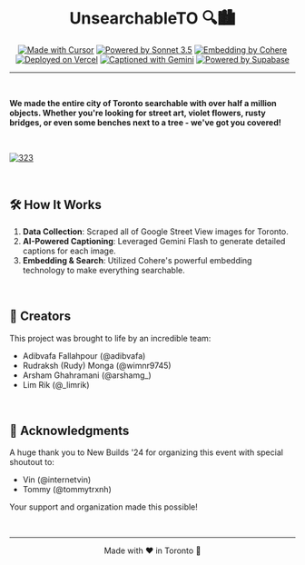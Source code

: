 <div align="center">

# UnsearchableTO 🔍🏙️
[![Made with Cursor](https://img.shields.io/badge/Made%20with-Cursor-4E4FEB?style=for-the-badge&logo=cursor&logoColor=white)](https://cursor.sh)
[![Powered by Sonnet 3.5](https://img.shields.io/badge/Coded%20by-Sonnet%203.5-F9CB9C?style=for-the-badge&logo=anthropic&logoColor=black)](https://www.anthropic.com)
[![Embedding by Cohere](https://img.shields.io/badge/Embedding%20by-Cohere-f795ff?style=for-the-badge&logo=cohere&logoColor=white)](https://cohere.ai)
[![Deployed on Vercel](https://img.shields.io/badge/Deployed%20on-Vercel-000000?style=for-the-badge&logo=vercel&logoColor=white)](https://vercel.com)
[![Captioned with Gemini](https://img.shields.io/badge/Captioned%20with-Gemini-EA4335?style=for-the-badge&logo=google&logoColor=white)](https://deepmind.google/technologies/gemini/)
[![Powered by Supabase](https://img.shields.io/badge/Powered%20by-Supabase-3ECF8E?style=for-the-badge&logo=supabase&logoColor=white)](https://supabase.com)
</div>

---

<br>

**We made the entire city of Toronto searchable with over half a million objects. Whether you're looking for street art, violet flowers, rusty bridges, or even some benches next to a tree - we've got you covered!**

<br>

[![323](https://github.com/user-attachments/assets/c0732b94-92b8-45ae-976a-51c74e45df5b)](https://unsearchableto.com/)


<br>

## 🛠️ How It Works

1. **Data Collection**: Scraped all of Google Street View images for Toronto.
2. **AI-Powered Captioning**: Leveraged Gemini Flash to generate detailed captions for each image.
3. **Embedding & Search**: Utilized Cohere's powerful embedding technology to make everything searchable.

<br>

## 👥 Creators

This project was brought to life by an incredible team:

- Adibvafa Fallahpour (@adibvafa)
- Rudraksh (Rudy) Monga (@wimnr9745)
- Arsham Ghahramani (@arshamg_)
- Lim Rik (@_limrik)

<br>

## 🙏 Acknowledgments

A huge thank you to New Builds '24 for organizing this event with special shoutout to:

- Vin (@internetvin)
- Tommy (@tommytrxnh)

Your support and organization made this possible!

<br>

---

<div align="center">
Made with ❤️ in Toronto 🍁
</div>
